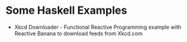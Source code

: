 # Some Haskell Examples

 * Xkcd Downloader - Functional Reactive Programming example with Reactive Banana to download feeds from Xkcd.com
